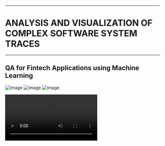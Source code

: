 ___
# ANALYSIS AND VISUALIZATION OF COMPLEX SOFTWARE SYSTEM TRACES
___
## QA for Fintech Applications using Machine Learning
![image](https://github.com/cepdnaclk/e18-6sp-Analysis-and-visualization-of-complex-software-system-traces/assets/73756777/9a636798-2ed4-448b-8e23-baaa52a02471)
![image](https://github.com/cepdnaclk/e18-6sp-Analysis-and-visualization-of-complex-software-system-traces/assets/73756777/cc7dc112-2b63-49cd-85ad-d26643aee49c)
![image](https://github.com/cepdnaclk/e18-6sp-Analysis-and-visualization-of-complex-software-system-traces/assets/73756777/fd023087-8109-47fc-88dd-7841c1d08b0b)


<video src="presentations/6SP%20Group%207%20Final%20Presentation.mp4" controls title="Title"></video>